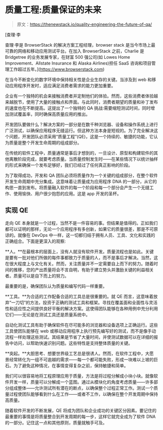 # 质量工程:质量保证的未来

> 原文：<https://thenewstack.io/quality-engineering-the-future-of-qa/>

[](https://www.browserstack.com)

 [查理·李

查理·李是 BrowserStack 的解决方案工程经理，browser stack 是当今市场上最可靠的网络和移动应用测试平台。在加入 BrowserStack 之前，Charlie 是 Bridgetree 的业务发展专家，在财富 500 强公司(如 Lowes Home Improvement、Allstate Insurance 和 Alaska Airlines)担任 SaaS 咨询和项目管理工作超过五年。](https://www.browserstack.com) [](https://www.browserstack.com)

在当今不断变化的数字环境中保持相关性是企业生存的关键。当涉及到 web 和移动应用程序开发时，适应满足消费者需求的能力更加重要。

企业有一个独特的机会来接触消费者并定制他们的体验。然而，这些消费者体验越来越脱节，使用了大量的接触点和界面。与此同时，消费者期望的质量和补丁发布的速度也在不断提高。这提出了一个独特的 QA 挑战:需要缩短测试时间，同时增加测试覆盖率，同时确保高质量应用的推出。

开发团队要做什么？解决方案的一部分是在数千种浏览器、设备和操作系统上进行广泛测试，以确保应用程序无缝运行。但这种方法本身是短视的。为了完全解决这个问题，开发团队必须采用“质量工程”(QE)，这是一个持续的、敏捷的功能，它认为质量是整个开发生命周期的组成部分。

在传统的软件工程中，质量通常是事后才想到的，一旦设计、原型和构建软件的其他离散阶段完成，就要考虑质量。当质量控制发生时——在某些情况下以统计抽样的形式来确保一个发布足够好，我们已经过了任何真正影响的阶段。

为了取得成功，开发和 QA 团队必须将质量作为一个关键的组成部分，在整个软件开发生命周期中充分集成。这意味着让质量成为应用程序 DNA 的一部分，从它的构思一直到发布。将质量融入软件的每一个阶段和每一个部分会产生一个无缝工作、使用愉快、用户很少抱怨的应用。这是 app 开发的圣杯。

## 实现 QE

走向 QE 本身就是一个过程，当然不是一件容易的事。但结果是值得的。正如我们都可以证明的那样，无论一个应用程序有多创新，如果它的质量很差，那是不可原谅的。就像在 DevOps 中一样，这一切都归结于拥有人员、工具、文化和实践的正确组合。下面是更深入的观察:

**人。**在最根本的层面上，没有人就没有软件开发。质量流程也是如此。关键是要有一批对他们所做的每件事都致力于质量的人，而不是事后才解决。当然，这在很大程度上与文化有关。然而，关注质量并不一定需要自上而下的努力。随着时间的推移，您的产出质量将会不言自明，有助于建立势头并激励关键的利益相关者。质量可以是自下而上的努力。

最重要的是，确保团队认为质量和编写代码一样重要。

**工具。**为合适的工作配备合适的工具总是很重要的。就 QE 而言，这意味着放弃“一刀切”的方法，投资于正确的测试工具和框架。寻找在覆盖面和全面性与灵活性和适应性之间提供良好平衡的解决方案。这使得团队能够在各种用例中充分利用它们——无论是在测试工具还是质量系统中。

自动化测试工具有助于确保软件在尽可能多的浏览器和设备选项上正确运行。这些工具使团队能够在 web 或移动应用程序上执行预先编写好的测试，而不是像手动流程一样处理这些测试。其结果是节省了大量时间，并使测试数据可以在详细的报告中访问，以帮助快速识别问题。这些特性是支持整体质量的关键。

**突起。**大胆思考、想要世界级工艺总是很诱人。然而，在软件工程中，大愿景经常转化为一组不可逾越的需求——每一个都可能失败，形成一块难以上坡的巨石。为了避免这种情况，在事情变得复杂之前，保持敏捷和简单。

我们可以很容易地将工程原理应用于质量，方法是将过程分解成小块小块。就像软件开发一样，质量可以分解成一个蓝图。通过从模块化的角度考虑质量——许多部分组成整体——允许测试所有潜在的断点，以确保整个过程正常工作。测试一个质量过程使团队能够看到什么在工作——或者不工作，以确保在整个开发周期中保持高质量。

随着软件开发的不断发展，QE 将成为团队和企业成功的关键区分因素。要记住的最重要的事情是将质量整合到开发周期的每一步，这样它就完全成为了软件 DNA 的一部分。记住这一点和其他原则，质量就触手可及。

<svg xmlns:xlink="http://www.w3.org/1999/xlink" viewBox="0 0 68 31" version="1.1"><title>Group</title> <desc>Created with Sketch.</desc></svg>